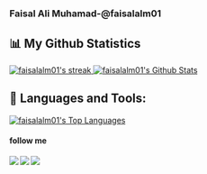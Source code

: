 ### Faisal Ali Muhamad-@faisalalm01
<!-- Hi there 👋 -->


## 📊 My Github Statistics

<a href="https://github.com/faisalalm01">
<img alt="faisalalm01's streak" src="https://github-readme-streak-stats.herokuapp.com/?user=faisalalm01&show_icons=true&count_private=true&theme=react&hide_border=true&bg_color=0D1117"/>
</a>

<a href="https://github.com/faisalalm01">
<img alt="faisalalm01's Github Stats" src="https://github-readme-stats.vercel.app/api?username=faisalalm01&show_icons=true&count_private=true&theme=react&hide_border=true&bg_color=0D1117" />
</a>

## 🚀 Languages and Tools:

<a href="https://github.com/faisalalm01">
<img alt="faisalalm01's Top Languages" src="https://github-readme-stats.vercel.app/api/top-langs/?username=faisalalm01&langs_count=8&count_private=true&layout=compact&theme=react&hide_border=true&bg_color=0D1117" />
</a>


#### **follow me**

[<img align="left" src="https://res.cloudinary.com/dp0f1pzsf/image/upload/v1627389512/sosmed/Group_1_avhmvt.svg"/>](https://www.instagram.com/faisalalm28)
[<img align="left" src="https://res.cloudinary.com/dp0f1pzsf/image/upload/v1627390442/sosmed/Group_2_hbbgwm.svg"/>](https://www.facebook.com/)
[<img align="left" src="https://res.cloudinary.com/dp0f1pzsf/image/upload/v1627390442/sosmed/Group_3_lovdgp.svg"/>](https://www.github.com/faisalalm01)

<!-- **faisalalm01/faisalalm01** is a ✨ _special_ ✨ repository because its `README.md` (this file) appears on your GitHub profile.

Here are some ideas to get you started:

- 🔭 I’m currently working on ...
- 🌱 I’m currently learning ...
- 👯 I’m looking to collaborate on ...
- 🤔 I’m looking for help with ...
- 💬 Ask me about ...
- 📫 How to reach me: ...
- 😄 Pronouns: ...
- ⚡ Fun fact: ... -->
